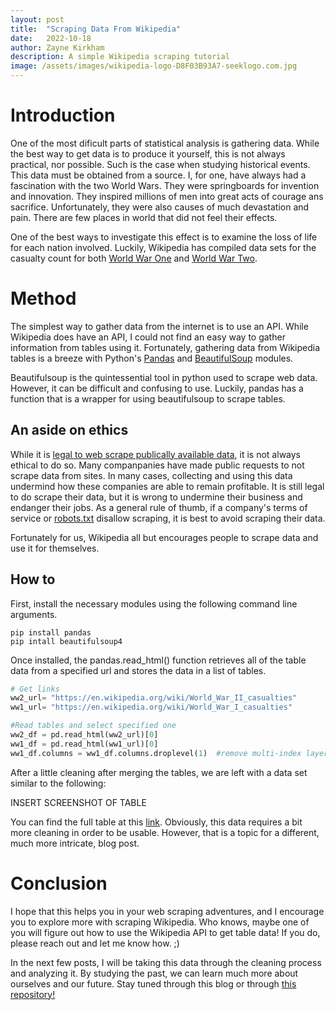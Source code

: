 ```yaml
---
layout: post
title:  "Scraping Data From Wikipedia"
date:   2022-10-18
author: Zayne Kirkham
description: A simple Wikipedia scraping tutorial
image: /assets/images/wikipedia-logo-D8F03B93A7-seeklogo.com.jpg
---
```


# Introduction
One of the most dificult parts of statistical analysis is gathering data. While the best way to get data is to produce it yourself, this is not always practical, nor possible. Such is the case when studying historical events. This data must be obtained from a source. I, for one, have always had a fascination with the two World Wars. They were springboards for invention and innovation. They inspired millions of men into great acts of courage ans sacrifice. Unfortunately, they were also causes of much devastation and pain. There are few places in world that did not feel their effects. 

One of the best ways to investigate this effect is to examine the loss of life for each nation involved. Luckily, Wikipedia has compiled data sets for the casualty count for both [World War One]("https://en.wikipedia.org/wiki/World_War_II_casualties") and [World War Two]("https://en.wikipedia.org/wiki/World_War_I_casualties").

# Method
The simplest way to gather data from the internet is to use an API. While Wikipedia does have an API, I could not find an easy way to gather information from tables using it. Fortunately, gathering data from Wikipedia tables is a breeze with Python's [Pandas](https://pypi.org/project/pandas/) and [BeautifulSoup](https://pypi.org/project/beautifulsoup4/) modules. 

Beautifulsoup is the quintessential tool in python used to scrape web data. However, it can be difficult and confusing to use. Luckily, pandas has a function that is a wrapper for using beautifulsoup to scrape tables. 

## An aside on ethics
While it is [legal to web scrape publically available data](https://techcrunch.com/2022/04/18/web-scraping-legal-court/#:~:text=In%20its%20second%20ruling%20on,computer%20hacking%20under%20U.S.%20law.), it is not always ethical to do so. Many companpanies have made public requests to not scrape data from sites. In many cases, collecting and using this data undermind how these companies are able to remain profitable. It is still legal to do scrape their data, but it is wrong to undermine their business and endanger their jobs. As a general rule of thumb, if a company's terms of service or [robots.txt](https://www.cloudflare.com/learning/bots/what-is-robots.txt/) disallow scraping, it is best to avoid scraping their data. 

Fortunately for us, Wikipedia all but encourages people to scrape data and use it for themselves. 

## How to
First, install the necessary modules using the following command line arguments.
``` 
pip install pandas
pip intall beautifulsoup4
```
Once installed, the pandas.read_html() function retrieves all of the table data from a specified url and stores the data in a list of tables.  
``` python
# Get links
ww2_url= "https://en.wikipedia.org/wiki/World_War_II_casualties"
ww1_url= "https://en.wikipedia.org/wiki/World_War_I_casualties"

#Read tables and select specified one
ww2_df = pd.read_html(ww2_url)[0]
ww1_df = pd.read_html(ww1_url)[0]
ww1_df.columns = ww1_df.columns.droplevel(1)  #remove multi-index layer
```
After a little cleaning after merging the tables, we are left with a data set similar to the following:

INSERT SCREENSHOT OF TABLE

You can find the full table at this [link](https://github.com/zayne-kirkham/World-War-Casualties/blob/main/Uncleaned_data.csv). Obviously, this data requires a bit more cleaning in order to be usable. However, that is a topic for a different, much more intricate, blog post. 

# Conclusion
I hope that this helps you in your web scraping adventures, and I encourage you to explore more with scraping Wikipedia. Who knows, maybe one of you will figure out how to use the Wikipedia API to get table data! If you do, please reach out and let me know how. ;) 

In the next few posts, I will be taking this data through the cleaning process and analyzing it. By studying the past, we can learn much more about ourselves and our future. Stay tuned through this blog or through [this repository!](https://github.com/zayne-kirkham/World-War-Casualties)

